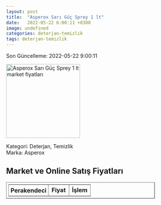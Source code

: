 ```yaml
---
layout: post
title:  "Asperox Sarı Güç Sprey 1 lt"
date:   2022-05-22 6:00:11 +0300
image: undefined
categories: deterjan-temizlik
tags: deterjan-temizlik
---
```


Son Güncelleme: 2022-05-22 9:00:11

<img src="undefined" width="200" alt="Asperox Sarı Güç Sprey 1 lt market fiyatları" />

Kategori: Deterjan, Temizlik
<br />
Marka: Asperox

<h2>Market ve Online Satış Fiyatları</h2>

<table border="1" style="padding: 5px;width:80%;">
  <tr>
    <td style="padding: 5px;"><strong>Perakendeci</strong></td>
    <td><strong>Fiyat</strong></td>
    <td><strong>İşlem</strong></td>
  </tr>
  
</table>
